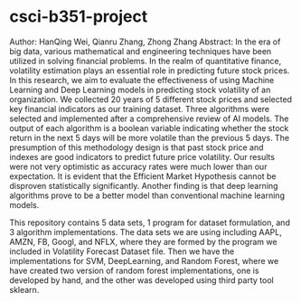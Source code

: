 # csci-b351-project
Author: HanQing Wei, Qianru Zhang, Zhong Zhang
Abstract:
In the era of big data, various mathematical and engineering techniques have been utilized in solving financial problems. In the realm of quantitative finance, volatility estimation plays an essential role in predicting future stock prices. In this research, we aim to evaluate the effectiveness of using Machine Learning and Deep Learning models in predicting stock volatility of an organization. We collected 20 years of 5 different stock prices and selected key financial indicators as our training dataset. Three algorithms were selected and implemented after a comprehensive review of AI models. The output of each algorithm is a boolean variable indicating whether the stock return in the next 5 days will be more volatile than the previous 5 days. The presumption of this methodology design is that past stock price and indexes are good indicators to predict future price volatility. Our results were not very optimistic as accuracy rates were much lower than our expectation. It is evident that the Efficient Market Hypothesis cannot be disproven statistically significantly. Another finding is that deep learning algorithms prove to be a better model than conventional machine learning models. 

This repository contains 5 data sets, 1 program for dataset formulation, and 3 algorithm implementations.
The data sets we are using including AAPL, AMZN, FB, Googl, and NFLX, where they are formed by the program we included in Volatility Forecast Dataset file. Then we have the implementations for SVM, DeepLearning, and Random Forest, where we have created two version of random forest implementations, one is developed by hand, and the other was developed using third party tool sklearn.
